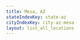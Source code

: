 ```yaml
---
title: Mesa, AZ
stateIndexKey: state-az
cityIndexKey: city-az-mesa
layout: list_all_locations
---
```


